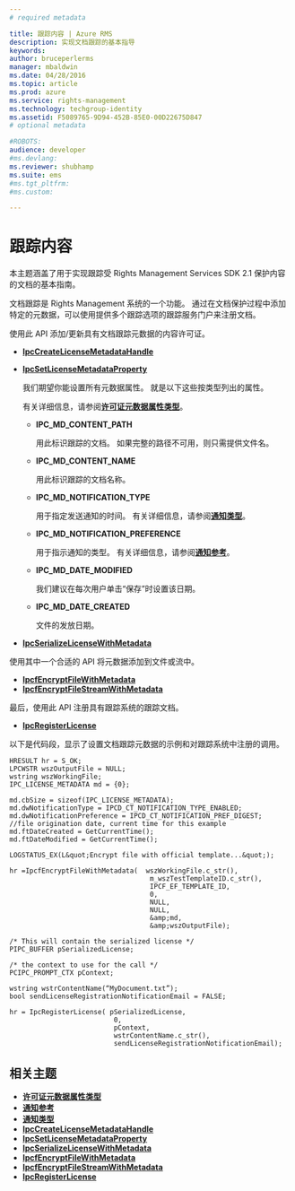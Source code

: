```yaml
---
# required metadata

title: 跟踪内容 | Azure RMS
description: 实现文档跟踪的基本指导
keywords:
author: bruceperlerms
manager: mbaldwin
ms.date: 04/28/2016
ms.topic: article
ms.prod: azure
ms.service: rights-management
ms.technology: techgroup-identity
ms.assetid: F5089765-9D94-452B-85E0-00D22675D847
# optional metadata

#ROBOTS:
audience: developer
#ms.devlang:
ms.reviewer: shubhamp
ms.suite: ems
#ms.tgt_pltfrm:
#ms.custom:

---
```


# 跟踪内容

本主题涵盖了用于实现跟踪受 Rights Management Services SDK 2.1 保护内容的文档的基本指南。

文档跟踪是 Rights Management 系统的一个功能。 通过在文档保护过程中添加特定的元数据，可以使用提供多个跟踪选项的跟踪服务门户来注册文档。

使用此 API 添加/更新具有文档跟踪元数据的内容许可证。

-   [**IpcCreateLicenseMetadataHandle**](/rights-management/sdk/2.1/api/win/functions#msipc_ipccreatelicensemetadatahandle)
-   [**IpcSetLicenseMetadataProperty**](/rights-management/sdk/2.1/api/win/functions#msipc_ipcsetlicensemetadataproperty)

    我们期望你能设置所有元数据属性。 就是以下这些按类型列出的属性。

    有关详细信息，请参阅[**许可证元数据属性类型**](/rights-management/sdk/2.1/api/win/license%20metadata%20property%20types#msipc_license_metadata_property_types)。

    -   **IPC_MD_CONTENT_PATH**

        用此标识跟踪的文档。 如果完整的路径不可用，则只需提供文件名。

    -   **IPC_MD_CONTENT_NAME**

        用此标识跟踪的文档名称。

    -   **IPC_MD_NOTIFICATION_TYPE**

        用于指定发送通知的时间。 有关详细信息，请参阅[**通知类型**](/rights-management/sdk/2.1/api/win/notification%20type#msipc_notification_type)。

    -   **IPC_MD_NOTIFICATION_PREFERENCE**

        用于指示通知的类型。 有关详细信息，请参阅[**通知参考**](/rights-management/sdk/2.1/api/win/constants#msipc_notification_preference)。

    -   **IPC_MD_DATE_MODIFIED**

        我们建议在每次用户单击“保存”时设置该日期。

    -   **IPC_MD_DATE_CREATED**

        文件的发放日期。

-   [**IpcSerializeLicenseWithMetadata**](/rights-management/sdk/2.1/api/win/functions#msipc_ipcserializelicensemetadata)

使用其中一个合适的 API 将元数据添加到文件或流中。

-   [**IpcfEncryptFileWithMetadata**](/rights-management/sdk/2.1/api/win/functions#msipc_ipcfencryptfilewithmetadata)
-   [**IpcfEncryptFileStreamWithMetadata**](/rights-management/sdk/2.1/api/win/functions#msipc_ipcfencryptfilestreamwithmetadata)

最后，使用此 API 注册具有跟踪系统的跟踪文档。

-   [**IpcRegisterLicense**](/rights-management/sdk/2.1/api/win/functions#msipc_ipcregisterlicense)

以下是代码段，显示了设置文档跟踪元数据的示例和对跟踪系统中注册的调用。



    HRESULT hr = S_OK;
    LPCWSTR wszOutputFile = NULL;
    wstring wszWorkingFile;
    IPC_LICENSE_METADATA md = {0};

    md.cbSize = sizeof(IPC_LICENSE_METADATA);
    md.dwNotificationType = IPCD_CT_NOTIFICATION_TYPE_ENABLED;
    md.dwNotificationPreference = IPCD_CT_NOTIFICATION_PREF_DIGEST;
    //file origination date, current time for this example
    md.ftDateCreated = GetCurrentTime();
    md.ftDateModified = GetCurrentTime();

    LOGSTATUS_EX(L&quot;Encrypt file with official template...&quot;);

    hr =IpcfEncryptFileWithMetadata(  wszWorkingFile.c_str(),
                                       m_wszTestTemplateID.c_str(),
                                       IPCF_EF_TEMPLATE_ID,
                                       0,
                                       NULL,
                                       NULL,
                                       &amp;md,
                                       &amp;wszOutputFile);

    /* This will contain the serialized license */
    PIPC_BUFFER pSerializedLicense;

    /* the context to use for the call */
    PCIPC_PROMPT_CTX pContext;

    wstring wstrContentName(“MyDocument.txt”);
    bool sendLicenseRegistrationNotificationEmail = FALSE;

    hr = IpcRegisterLicense( pSerializedLicense,
                              0,
                              pContext,
                              wstrContentName.c_str(),
                              sendLicenseRegistrationNotificationEmail);


## 相关主题


* [**许可证元数据属性类型**](/rights-management/sdk/2.1/api/win/license%20metadata%20property%20types#msipc_license_metadata_property_types)
* [**通知参考**](/rights-management/sdk/2.1/api/win/constants#msipc_notification_preference)
* [**通知类型**](/rights-management/sdk/2.1/api/win/notification%20type#msipc_notification_type)
* [**IpcCreateLicenseMetadataHandle**](/rights-management/sdk/2.1/api/win/functions#msipc_ipccreatelicensemetadatahandle)
* [**IpcSetLicenseMetadataProperty**](/rights-management/sdk/2.1/api/win/functions#msipc_ipcsetlicensemetadataproperty)
* [**IpcSerializeLicenseWithMetadata**](/rights-management/sdk/2.1/api/win/functions#msipc_ipcserializelicensemetadata)
* [**IpcfEncryptFileWithMetadata**](/rights-management/sdk/2.1/api/win/functions#msipc_ipcfencryptfilewithmetadata)
* [**IpcfEncryptFileStreamWithMetadata**](/rights-management/sdk/2.1/api/win/functions#msipc_ipcfencryptfilestreamwithmetadata)
* [**IpcRegisterLicense**](/rights-management/sdk/2.1/api/win/functions#msipc_ipcregisterlicense)
 

 


<!--HONumber=May16_HO2-->


